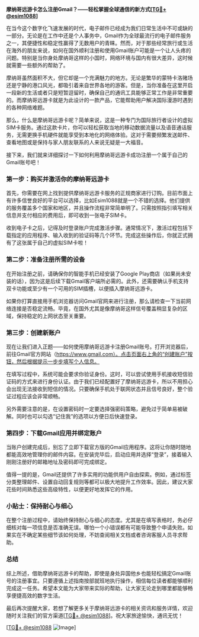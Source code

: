 **摩纳哥远游卡怎么注册Gmail？——轻松掌握全球通信的新方式[[TG💪+ @esim1088](https://t.me/s/esim1088)]**

在当今这个数字化飞速发展的时代，电子邮件已经成为我们日常生活中不可或缺的一部分。无论是在工作中还是个人事务中，Gmail作为全球最流行的电子邮件服务之一，其便捷性和稳定性赢得了无数用户的青睐。然而，对于那些经常旅行或生活在海外的朋友来说，如何在国外顺利注册和使用Gmail账户可能是一个让人头疼的问题。特别是当你身处摩纳哥这样的小国时，网络环境与国内有很大差异，这时候就需要一些额外的帮助了。

摩纳哥虽然面积不大，但它却是一个充满魅力的地方。无论是繁华的蒙特卡洛赌场还是宁静的港口风光，都吸引着来自世界各地的游客。但是，当你准备在这里开启一段新的生活或者只是短暂逗留时，确保自己的通讯工具能够正常工作是非常重要的。而摩纳哥远游卡就是为此设计的一款产品，它能帮助用户解决国际漫游时遇到的各种网络难题。

那么，什么是摩纳哥远游卡呢？简单来说，这是一种专门为国际旅行者设计的虚拟SIM卡服务。通过这款卡片，你可以轻松获取当地的移动数据流量以及语音通话服务，无需更换手机硬件就能享受到本地化的网络体验。这对于需要频繁发送邮件、查看地图或是保持与家人朋友联系的人来说无疑是一大福音。

接下来，我们就来详细探讨一下如何利用摩纳哥远游卡成功注册一个属于自己的Gmail账号吧！

### 第一步：购买并激活你的摩纳哥远游卡

首先，你需要在网上找到提供摩纳哥远游卡服务的正规商家进行订购。目前市面上有许多信誉良好的平台可以选择，比如Esim1088就是一个不错的选择。他们提供的服务覆盖多个国家和地区，并且操作流程非常简单明了。只需按照指引填写相关信息并支付相应的费用后，即可收到一张电子SIM卡。

收到电子卡之后，记得及时登录账户完成激活步骤。通常情况下，激活过程包括下载指定的应用程序、输入收到的验证码等几个环节。完成这些操作后，你就正式拥有了这张属于自己的虚拟SIM卡啦！

### 第二步：准备注册所需的设备

在开始注册之前，请确保你的智能手机已经安装了Google Play商店（如果尚未安装的话），因为这是后续下载Gmail客户端所必需的。此外，还需要确认手机支持双卡功能或至少有一个可用的SIM插槽，以便插入摩纳哥远游卡。

如果你打算直接用手机浏览器访问Gmail官网来进行注册，那么请检查一下当前网络连接是否稳定流畅。毕竟，在国外尤其是像摩纳哥这样信号覆盖稍显复杂的区域，保持稳定的上网状态至关重要。

### 第三步：创建新账户

现在让我们进入正题——如何使用摩纳哥远游卡注册Gmail账号。打开浏览器后，前往Gmail官方网站（https://www.gmail.com）。点击页面右上角的“创建账户”按钮，然后根据提示一步步填写个人信息。

在填写过程中，系统可能会要求你验证身份。这时，可以尝试使用手机接收短信验证码的方式来进行身份认证。由于我们已经配置好了摩纳哥远游卡，所以不用担心会出现无法接收到短信的情况。只要确保手机处于联网状态并且信号良好，整个验证过程应该会非常顺畅。

另外需要注意的是，在设置密码时一定要选择强密码策略，避免过于简单易被破解。同时也可以勾选“记住我”的选项以方便日后快速登录。

### 第四步：下载Gmail应用并绑定账户

当账户创建完成后，别忘了立即下载官方版的Gmail应用程序。这将让你随时随地都能高效地管理你的邮件内容。在安装完毕后，启动应用并选择“登录”，接着输入刚刚注册好的邮箱地址及密码即可完成绑定。

值得一提的是，Gmail还提供了许多实用的功能供用户自由探索。例如，通过标签分类整理邮件、设置自动回复规则等都可以极大地提升工作效率。因此，建议大家花些时间熟悉这些高级特性，以便更好地发挥它的作用。

### 小贴士：保持耐心与细心

在整个注册过程中，请始终保持耐心与细心的态度。尤其是在填写表格时，务必仔细核对每一项信息是否准确无误。哪怕一个小错误都有可能导致整个申请失败。如果实在不确定某些细节该如何处理，不妨查阅相关文档或者咨询客服人员寻求帮助。

### 总结

综上所述，借助摩纳哥远游卡的帮助，即使是身处异国他乡也能轻松搞定Gmail账号的注册事宜。只要遵循上述指南按部就班地执行操作，相信每位读者都能够顺利完成这一任务。希望本文能为大家带来实际的帮助，让大家无论走到哪里都能够畅享便捷高效的数字生活。

最后再次提醒大家，若想了解更多关于摩纳哥远游卡的相关资讯和服务详情，欢迎随时关注我们的官方渠道[[TG💪+ @esim1088](https://t.me/s/esim1088)]。祝大家旅途愉快，通讯无忧！

[[TG💪+ @esim1088](https://t.me/s/esim1088) ![Image](https://i.postimg.cc/4NQfJmqS/Snipaste-2025-05-13-00-14-12.png)]